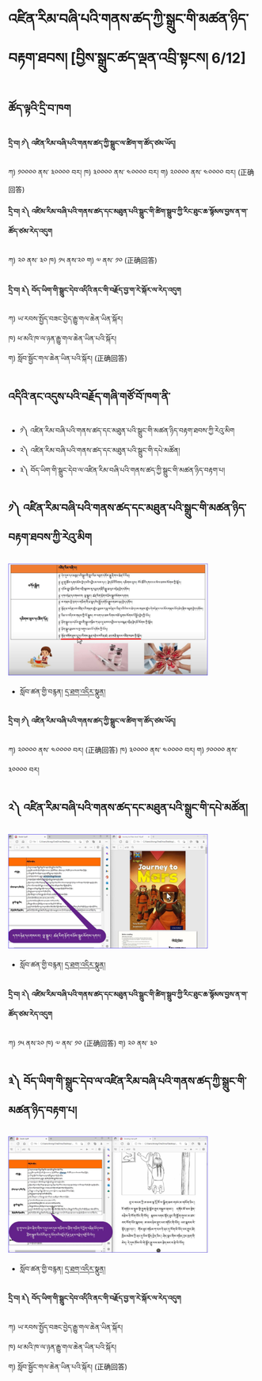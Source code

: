 # འཛིན་རིམ་བཞི་པའི་གནས་ཚད་ཀྱི་སྒྲུང་གི་མཚན་ཉིད་བརྟག་ཐབས། [བྱིས་སྒྲུང་ཚད་ལྡན་འབྲི་སྟངས། 6/12]
## ཚོད་ལྟའི་དྲི་བ་ཁག #### 
#### དྲི་བ། ༡༽ འཛིན་རིམ་བཞི་པའི་གནས་ཚད་ཀྱི་སྒྲུང་ལ་ཚིག་ག་ཚོད་ཙམ་ཡོད།
ཀ) ༡༠༠༠༠ ནས་ ༣༠༠༠༠ བར།    ཁ) ༣༠༠༠༠ ནས་ ༤༠༠༠༠ བར།       ག) ༢༠༠༠༠ ནས་ ༤༠༠༠༠ བར།  (正确回答)

#### དྲི་བ། ༢༽ འཛིམ་རིམ་བཞི་པའི་གནས་ཚད་དང་མཐུན་པའི་སྒྲུང་གི་ཚིག་སྒྲུབ་ཀྱི་རིང་ཐུང་ཆ་སྙོམས་བྱས་ན་ག་ཚོད་ཙམ་རེད་འདུག
ཀ) ༢༠ ནས་ ༣༠        ཁ) ༡༥ ནས་༢༠             ག) ༧ ནས་ ༡༠ (正确回答)

#### དྲི་བ། ༣༽ བོད་ཡིག་གི་སྒྲུང་དེབ་འདིའི་ནང་གི་བརྗོད་བྱ་ག་རེ་སྐོར་ལ་རེད་འདུག
ཀ) ཡ་རབས་སྤྱོད་བཟང་བྱེད་རྒྱུ་གལ་ཆེན་ཡིན་སྐོར།        
ཁ) ཕ་མའི་ཁ་ལ་ཉན་རྒྱུ་གལ་ཆེན་ཡིན་པའི་སྐོར།           
ག) སློབ་སྦྱོང་གལ་ཆེན་ཡིན་པའི་སྐོར། (正确回答)


## འདིའི་ནང་འདུས་པའི་བརྗོད་གཞི་གཙོ་བོ་ཁག་ནི་ 

- ༡༽ འཛིན་རིམ་བཞི་པའི་གནས་ཚད་དང་མཐུན་པའི་སྒྲུང་གི་མཚན་ཉིད་བརྟག་ཐབས་ཀྱི་རེའུ་མིག
- ༢༽ འཛིན་རིམ་བཞི་པའི་གནས་ཚད་དང་མཐུན་པའི་སྒྲུང་གི་དཔེ་མཚོན།
- ༣༽ བོད་ཡིག་གི་སྒྲུང་དེབ་ལ་འཛིན་རིམ་བཞི་པའི་གནས་ཚད་ཀྱི་སྒྲུང་གི་མཚན་ཉིད་བརྟག་པ།

## ༡༽ འཛིན་རིམ་བཞི་པའི་གནས་ཚད་དང་མཐུན་པའི་སྒྲུང་གི་མཚན་ཉིད་བརྟག་ཐབས་ཀྱི་རེའུ་མིག
<img src="https://github.com/buda-base/budax/blob/master/howtoguides/CSW06/images/001.jpg" width="80%" height="80%">

- སློབ་ཚན་གྱི་བརྙན། [དྲ་ཐག་འདིར་སྣུན།](https://drive.google.com/file/d/1CNBVWlaieTrt1chG_iKiEPWXa1Iq_XpL/view?usp=share_link)

#### དྲི་བ། ༡༽ འཛིན་རིམ་བཞི་པའི་གནས་ཚད་ཀྱི་སྒྲུང་ལ་ཚིག་ག་ཚོད་ཙམ་ཡོད།
ཀ) ༢༠༠༠༠ ནས་ ༤༠༠༠༠ བར། (正确回答)    ཁ) ༣༠༠༠༠ ནས་ ༤༠༠༠༠ བར།       ག) ༡༠༠༠༠ ནས་ ༣༠༠༠༠ བར།  

## ༢༽ འཛིན་རིམ་བཞི་པའི་གནས་ཚད་དང་མཐུན་པའི་སྒྲུང་གི་དཔེ་མཚོན།
<img src="https://github.com/buda-base/budax/blob/master/howtoguides/CSW06/images/002.jpg" width="80%" height="80%">

- སློབ་ཚན་གྱི་བརྙན། [དྲ་ཐག་འདིར་སྣུན།](https://drive.google.com/file/d/1QcbuSwSH7FDlPPxx4znOuCV34cHR4rwq/view?usp=share_link)

#### དྲི་བ། ༢༽ འཛིམ་རིམ་བཞི་པའི་གནས་ཚད་དང་མཐུན་པའི་སྒྲུང་གི་ཚིག་སྒྲུབ་ཀྱི་རིང་ཐུང་ཆ་སྙོམས་བྱས་ན་ག་ཚོད་ཙམ་རེད་འདུག
ཀ) ༡༥ ནས་༢༠       ཁ) ༧ ནས་ ༡༠ (正确回答)             ག) ༢༠ ནས་ ༣༠

## ༣༽ བོད་ཡིག་གི་སྒྲུང་དེབ་ལ་འཛིན་རིམ་བཞི་པའི་གནས་ཚད་ཀྱི་སྒྲུང་གི་མཚན་ཉིད་བརྟག་པ།
<img src="https://github.com/buda-base/budax/blob/master/howtoguides/CSW06/images/003.jpg" width="80%" height="80%">

- སློབ་ཚན་གྱི་བརྙན། [དྲ་ཐག་འདིར་སྣུན།](https://drive.google.com/file/d/1ZluYFCA6yFtALh7OYNAkHlktk42LRbhw/view?usp=share_link)

#### དྲི་བ། ༣༽ བོད་ཡིག་གི་སྒྲུང་དེབ་འདིའི་ནང་གི་བརྗོད་བྱ་ག་རེ་སྐོར་ལ་རེད་འདུག
ཀ) ཡ་རབས་སྤྱོད་བཟང་བྱེད་རྒྱུ་གལ་ཆེན་ཡིན་སྐོར།        
ཁ) ཕ་མའི་ཁ་ལ་ཉན་རྒྱུ་གལ་ཆེན་ཡིན་པའི་སྐོར།           
ག) སློབ་སྦྱོང་གལ་ཆེན་ཡིན་པའི་སྐོར། (正确回答)


